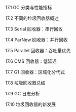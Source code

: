 17.1  GC 分类与性能指标



17.2  不同的垃圾回收器概述



17.3  Serial 回收器：串行回收



17.4  ParNew 回收器：并行回收



17.5  Parallel 回收器：吞吐量优先



17.6  CMS 回收器：低延迟



17.7  G1 回收器：区域化分代式



17.8  垃圾回收器总结



17.9  GC 日志分析



17.10  垃圾回收器的新发展